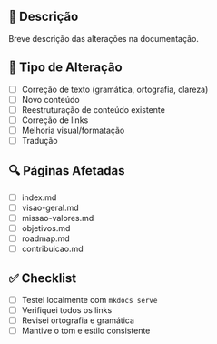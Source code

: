 ## 📝 Descrição
Breve descrição das alterações na documentação.

## 📄 Tipo de Alteração
- [ ] Correção de texto (gramática, ortografia, clareza)
- [ ] Novo conteúdo
- [ ] Reestruturação de conteúdo existente
- [ ] Correção de links
- [ ] Melhoria visual/formatação
- [ ] Tradução

## 🔍 Páginas Afetadas
- [ ] index.md
- [ ] visao-geral.md
- [ ] missao-valores.md
- [ ] objetivos.md
- [ ] roadmap.md
- [ ] contribuicao.md

## ✅ Checklist
- [ ] Testei localmente com `mkdocs serve`
- [ ] Verifiquei todos os links
- [ ] Revisei ortografia e gramática
- [ ] Mantive o tom e estilo consistente
